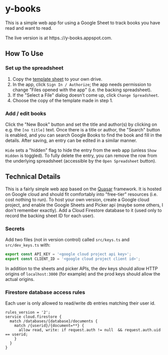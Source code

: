 # y-books

This is a simple web app for using a Google Sheet to track books you have read and want to read.

The live version is at https.://y-books.appspot.com.

## How To Use

### Set up the spreadsheet

1. Copy the [template sheet](https://docs.google.com/spreadsheets/d/1-4QPvyEsRR2MW13ctPwPsARbF705kgAux2riIYolKpA/edit?usp=sharing) to your own drive. 
2. In the app, click `Sign In / Authorize`; the app needs permission to change "Files opened with the app" (i.e. the backing spreadsheet).
3. If the "Select a File" dialog doesn't come up, click `Change Spreadsheet`.
4. Choose the copy of the template made in step 1.

### Add / edit books

Click the "New Book" button and set the title and author(s) by clicking on e.g. the `[no title]` text. Once there is a title or author, the "Search" button is enabled, and you can search Google Books to find the book and fill in the details. After saving, an entry can be edited in a similar manner.

`Hide` sets a "hidden" flag to hide the entry from the web app (unless `Show Hidden` is toggled). To fully delete the entry, you can remove the row from the underlying spreadsheet (accessible by the `Open Spreadsheet` button).

## Technical Details

This is a fairly simple web app based on the [Quasar](https://quasar.dev/) framework. It is hosted on Google cloud and should fit comfortably into "free-tier" resources (i.e. cost nothing to run). To host your own version, create a Google cloud project, and enable the Google Sheets and Picker api (maybe some others, I don't remember exactly). Add a Cloud Firestore database to it (used only to record the backing sheet ID for each user).

### Secrets

Add two files (not in version control) called `src/keys.ts` and `src/dev_keys.ts` with:

```typescript
export const API_KEY = '<google cloud project api key>';
export const CLIENT_ID = '<google cloud project client id>';
```

In addition to the sheets and picker APIs, the dev keys should allow HTTP origins of `localhost:3000` (for example) and the prod keys should allow the actual origins.

### Firestore database access rules

Each user is only allowed to read/write db entries matching their user id.

```
rules_version = '2';
service cloud.firestore {
  match /databases/{database}/documents {
    match /{userid}/{document=**} {
      allow read, write: if request.auth != null  && request.auth.uid == userid;
    }
  }
}
```
